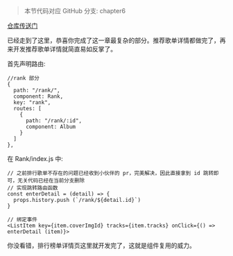 > 本节代码对应 GitHub 分支: chapter6

[仓库传送门](https://github.com/sanyuan0704/react-cloud-music/tree/chapter6)

已经走到了这里，恭喜你完成了这一章最复杂的部分。推荐歌单详情都做完了，再来开发推荐歌单详情就简直易如反掌了。

首先声明路由:

```
//rank 部分 
{
  path: "/rank/",
  component: Rank,
  key: "rank",
  routes: [
    {
      path: "/rank/:id",
      component: Album
    }
  ]
},

```

在 Rank/index.js 中:

```
// 之前排行歌单不存在的问题已经收到小伙伴的 pr，完美解决，因此直接拿到 id 跳转即可，无关代码已经在当前分支删除
// 实现跳转路由函数
const enterDetail = (detail) => {
  props.history.push (`/rank/${detail.id}`)
}

// 绑定事件
<ListItem key={item.coverImgId} tracks={item.tracks} onClick={() => enterDetail (item)}>

```

你没看错，排行榜单详情页这里就开发完了，这就是组件复用的威力。